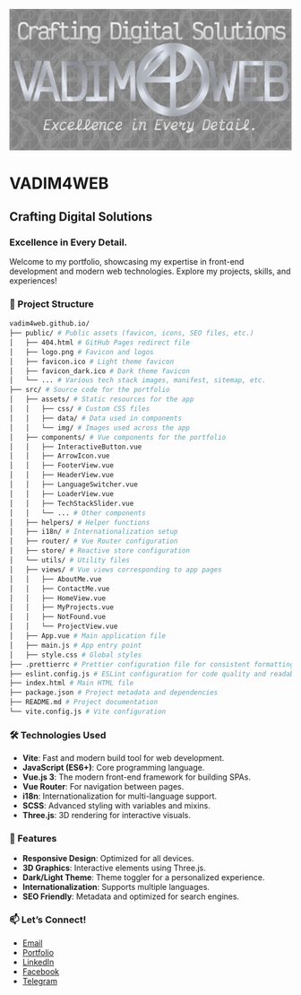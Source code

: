 [![Portfolio](https://github.com/vadim4web/vadim4web/blob/main/gh.png)](https://vadim4web.github.io)

# VADIM4WEB
## Crafting Digital Solutions
### Excellence in Every Detail.

Welcome to my portfolio, showcasing my expertise in front-end development and modern web technologies. Explore my projects, skills, and experiences!

### 📂 Project Structure

```bash
vadim4web.github.io/
├── public/ # Public assets (favicon, icons, SEO files, etc.)
│   ├── 404.html # GitHub Pages redirect file
│   ├── logo.png # Favicon and logos
│   ├── favicon.ico # Light theme favicon
│   ├── favicon_dark.ico # Dark theme favicon
│   └── ... # Various tech stack images, manifest, sitemap, etc.
├── src/ # Source code for the portfolio
│   ├── assets/ # Static resources for the app
│   │   ├── css/ # Custom CSS files
│   │   ├── data/ # Data used in components
│   │   └── img/ # Images used across the app
│   ├── components/ # Vue components for the portfolio
│   │   ├── InteractiveButton.vue
│   │   ├── ArrowIcon.vue
│   │   ├── FooterView.vue
│   │   ├── HeaderView.vue
│   │   ├── LanguageSwitcher.vue
│   │   ├── LoaderView.vue
│   │   ├── TechStackSlider.vue
│   │   └── ... # Other components
│   ├── helpers/ # Helper functions
│   ├── i18n/ # Internationalization setup
│   ├── router/ # Vue Router configuration
│   ├── store/ # Reactive store configuration
│   └── utils/ # Utility files
│   ├── views/ # Vue views corresponding to app pages
│   │   ├── AboutMe.vue
│   │   ├── ContactMe.vue
│   │   ├── HomeView.vue
│   │   ├── MyProjects.vue
│   │   ├── NotFound.vue
│   │   └── ProjectView.vue
│   ├── App.vue # Main application file
│   ├── main.js # App entry point
│   ├── style.css # Global styles
├── .prettierrc # Prettier configuration file for consistent formatting
├── eslint.config.js # ESLint configuration for code quality and readability
├── index.html # Main HTML file
├── package.json # Project metadata and dependencies
├── README.md # Project documentation
└── vite.config.js # Vite configuration
```

### 🛠️ Technologies Used

- **Vite**: Fast and modern build tool for web development.
- **JavaScript (ES6+)**: Core programming language.
- **Vue.js 3**: The modern front-end framework for building SPAs.
- **Vue Router**: For navigation between pages.
- **i18n**: Internationalization for multi-language support.
- **SCSS**: Advanced styling with variables and mixins.
- **Three.js**: 3D rendering for interactive visuals.

### 🌟 Features

- **Responsive Design**: Optimized for all devices.
- **3D Graphics**: Interactive elements using Three.js.
- **Dark/Light Theme**: Theme toggler for a personalized experience.
- **Internationalization**: Supports multiple languages.
- **SEO Friendly**: Metadata and optimized for search engines.

### 📫 Let’s Connect!

- [Email](mailto:vadim4web@gmail.com)
- [Portfolio](https://vadim4web.github.io)
- [LinkedIn](https://www.linkedin.com/in/vadim4web)
- [Facebook](https://www.facebook.com/vadim4web)
- [Telegram](https://t.me/vadim4web)
